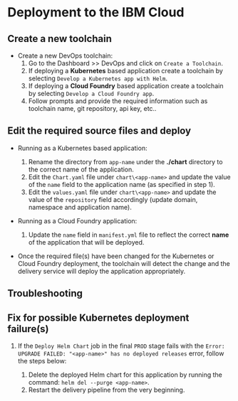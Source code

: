 # Deployment to the IBM Cloud

## Create a new toolchain

*  Create a new DevOps toolchain:
    1.  Go to the Dashboard >> DevOps and click on `Create a Toolchain`.
    2.  If deploying a **Kubernetes** based application create a toolchain by selecting `Develop a Kubernetes app with Helm`.
    3.  If deploying a **Cloud Foundry** based application create a toolchain by selecting `Develop a Cloud Foundry app`.
    4.  Follow prompts and provide the required information such as toolchain name, git repository, api key, etc..

## Edit the required source files and deploy
*  Running as a Kubernetes based application:
    1.  Rename the directory from `app-name` under the **./chart** directory to the correct name of the application.
    2.  Edit the `Chart.yaml` file under `chart\<app-name>` and update the value of the `name` field to the application name (as specified in step 1).
    3.  Edit the `values.yaml` file under `chart\<app-name>` and update the value of the `repository` field accordingly (update domain, namespace and application name).

*  Running as a Cloud Foundry application:    
    1. Update the `name` field in `manifest.yml` file to reflect the correct **name** of the application that will be deployed.

*  Once the required file(s) have been changed for the Kubernetes or Cloud Foundry deployment, the toolchain will detect the change and the delivery service will deploy the application appropriately.

## Troubleshooting

## Fix for possible Kubernetes deployment failure(s)
1.  If the `Deploy Helm Chart` job in the final `PROD` stage fails with the `Error: UPGRADE FAILED: "<app-name>" has no deployed releases` error, follow the steps below:

    1.  Delete the deployed Helm chart for this application by running the command: `helm del --purge <app-name>`.  
    1.  Restart the delivery pipeline from the very beginning.

